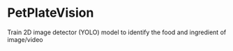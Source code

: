 # PetPlateVision
Train 2D image detector (YOLO) model to identify the food and ingredient of image/video
